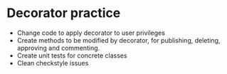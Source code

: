 # Decorator practice

* Change code to apply decorator to user privileges
* Create methods to be modified by decorator, for publishing, deleting, approving and commenting.
* Create unit tests for concrete classes
* Clean checkstyle issues
